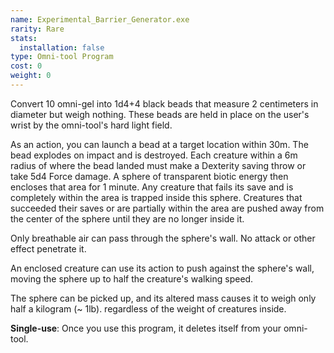 ```yaml
---
name: Experimental_Barrier_Generator.exe
rarity: Rare
stats:
  installation: false
type: Omni-tool Program
cost: 0
weight: 0
---
```

Convert 10 omni-gel into 1d4+4 black beads that measure 2 centimeters in diameter but weigh nothing. These beads are held
in place on the user's wrist by the omni-tool's hard light field.

As an action, you can launch a bead at a target location within 30m. The bead explodes on impact and is destroyed. Each
creature within a 6m radius of where the bead landed must make a Dexterity saving throw or take 5d4 Force damage.
A sphere of transparent biotic energy then encloses that area for 1 minute. Any creature that fails its save and is
completely within the area is trapped inside this sphere. Creatures that succeeded their saves or are partially within
the area are pushed away from the center of the sphere until they are no longer inside it.

Only breathable air can pass through the sphere's wall. No attack or other effect penetrate it.

An enclosed creature can use its action to push against the sphere's wall, moving the sphere up to half the creature's
walking speed.

The sphere can be picked up, and its altered mass causes it to weigh only half a kilogram (~ 1lb). regardless of the
weight of creatures inside.

__Single-use__: Once you use this program, it deletes itself from your omni-tool.

